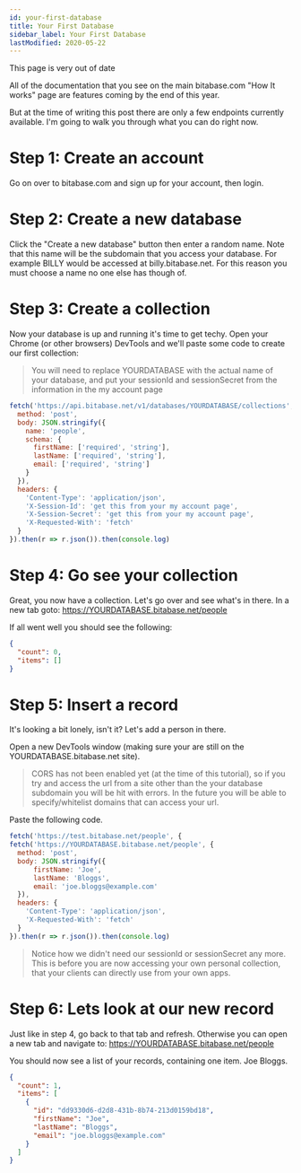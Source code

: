 ```yaml
---
id: your-first-database
title: Your First Database
sidebar_label: Your First Database
lastModified: 2020-05-22
---
```


<div class="block-danger">This page is very out of date</div>

All of the documentation that you see on the main bitabase.com "How It works" page are features coming by the end of this year.

But at the time of writing this post there are only a few endpoints currently available. I'm going to walk you through what you can do right now.

# Step 1: Create an account
Go on over to bitabase.com and sign up for your account, then login.

# Step 2: Create a new database
Click the "Create a new database" button then enter a random name. Note that this name will be the subdomain that you access your database. For example BILLY would be accessed at billy.bitabase.net. For this reason you must choose a name no one else has though of.

# Step 3: Create a collection
Now your database is up and running it's time to get techy. Open your Chrome (or other browsers) DevTools and we'll paste some code to create our first collection:

> You will need to replace YOURDATABASE with the actual name of your database, and put your sessionId and sessionSecret from the information in the my account page

```javascript
fetch('https://api.bitabase.net/v1/databases/YOURDATABASE/collections', {
  method: 'post',
  body: JSON.stringify({
    name: 'people',
    schema: {
      firstName: ['required', 'string'],
      lastName: ['required', 'string'],
      email: ['required', 'string']
    }
  }),
  headers: {
    'Content-Type': 'application/json',
    'X-Session-Id': 'get this from your my account page',
    'X-Session-Secret': 'get this from your my account page',
    'X-Requested-With': 'fetch'
  }
}).then(r => r.json()).then(console.log)
```

# Step 4: Go see your collection
Great, you now have a collection. Let's go over and see what's in there. In a new tab goto:
https://YOURDATABASE.bitabase.net/people

If all went well you should see the following:

```json
{
  "count": 0,
  "items": []
}
```

# Step 5: Insert a record
It's looking a bit lonely, isn't it? Let's add a person in there.

Open a new DevTools window (making sure your are still on the YOURDATABASE.bitabase.net site).

> CORS has not been enabled yet (at the time of this tutorial), so if you try and access the url from a site other than the your database subdomain you will be hit with errors. In the future you will be able to specify/whitelist domains that can access your url.

Paste the following code.

```javascript
fetch('https://test.bitabase.net/people', {
fetch('https://YOURDATABASE.bitabase.net/people', {
  method: 'post',
  body: JSON.stringify({
      firstName: 'Joe',
      lastName: 'Bloggs',
      email: 'joe.bloggs@example.com'
  }),
  headers: {
    'Content-Type': 'application/json',
    'X-Requested-With': 'fetch'
  }
}).then(r => r.json()).then(console.log)
```
> Notice how we didn't need our sessionId or sessionSecret any more. This is before you are now accessing your own personal collection, that your clients can directly use from your own apps.

# Step 6: Lets look at our new record
Just like in step 4, go back to that tab and refresh. Otherwise you can open a new tab and navigate to: https://YOURDATABASE.bitabase.net/people

You should now see a list of your records, containing one item. Joe Bloggs.

```json
{
  "count": 1,
  "items": [
    {
      "id": "dd9330d6-d2d8-431b-8b74-213d0159bd18",
      "firstName": "Joe",
      "lastName": "Bloggs",
      "email": "joe.bloggs@example.com"
    }
  ]
}
```
